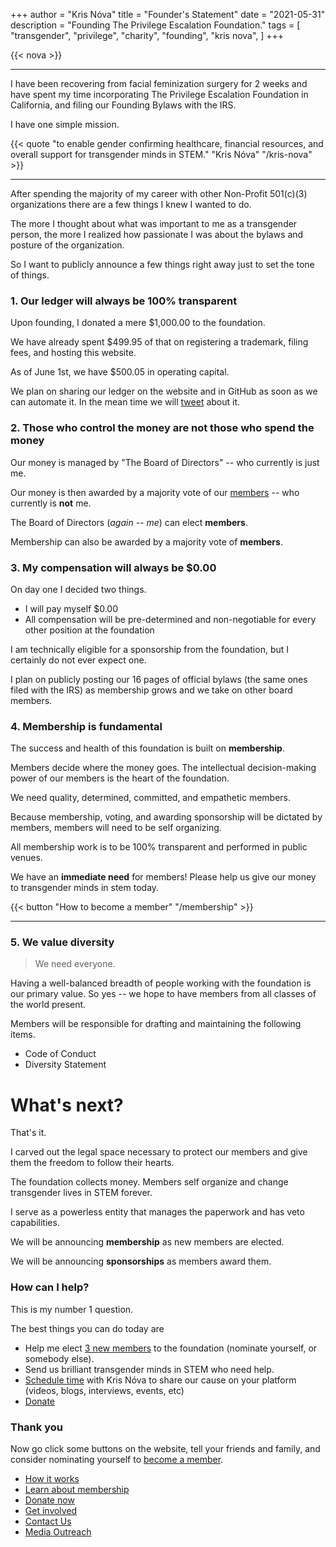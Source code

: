 +++
author = "Kris Nóva"
title = "Founder's Statement"
date = "2021-05-31"
description = "Founding The Privilege Escalation Foundation."
tags = [
"transgender",
"privilege",
"charity",
"founding",
"kris nova",
]
+++

{{< nova >}}

---

I have been recovering from facial feminization surgery for 2 weeks and have spent my time incorporating The Privilege Escalation Foundation in California, and filing our Founding Bylaws with the IRS.

I have one simple mission.

{{< quote "to enable gender confirming healthcare, financial resources, and overall support for transgender minds in STEM." "Kris Nóva" "/kris-nova" >}}

---

After spending the majority of my career with other Non-Profit 501(c)(3) organizations there are a few things I knew I wanted to do.

The more I thought about what was important to me as a transgender person, the more I realized how passionate I was about the bylaws and posture of the organization. 

So I want to publicly announce a few things right away just to set the tone of things.

### 1. Our ledger will always be 100% transparent

Upon founding, I donated a mere $1,000.00 to the foundation. 

We have already spent $499.95 of that on registering a trademark, filing fees, and hosting this website.

As of June 1st, we have $500.05 in operating capital.

We plan on sharing our ledger on the website and in GitHub as soon as we can automate it. In the mean time we will [tweet](https://twitter.com/setuid_org) about it.

### 2. Those who control the money are not those who spend the money

Our money is managed by "The Board of Directors" -- who currently is just me.

Our money is then awarded by a majority vote of our [members](/members) -- who currently is **not** me.

The Board of Directors (_again -- me_) can elect **members**.

Membership can also be awarded by a majority vote of **members**.

### 3. My compensation will always be $0.00

On day one I decided two things.

 - I will pay myself $0.00
 - All compensation will be pre-determined and non-negotiable for every other position at the foundation

I am technically eligible for a sponsorship from the foundation, but I certainly do not ever expect one.

I plan on publicly posting our 16 pages of official bylaws (the same ones filed with the IRS) as membership grows and we take on other board members.

### 4. Membership is fundamental 

The success and health of this foundation is built on **membership**.

Members decide where the money goes. The intellectual decision-making power of our members is the heart of the foundation.

We need quality, determined, committed, and empathetic members.

Because membership, voting, and awarding sponsorship will be dictated by members, members will need to be self organizing.

All membership work is to be 100% transparent and performed in public venues.

We have an **immediate need** for members! Please help us give our money to transgender minds in stem today.

{{< button "How to become a member" "/membership" >}}

---

### 5. We value diversity 

 > We need everyone.

Having a well-balanced breadth of people working with the foundation is our primary value. So yes -- we hope to have members from all classes of the world present.

Members will be responsible for drafting and maintaining the following items.

 - Code of Conduct
 - Diversity Statement

# What's next?

That's it. 

I carved out the legal space necessary to protect our members and give them the freedom to follow their hearts.

The foundation collects money. Members self organize and change transgender lives in STEM forever. 

I serve as a powerless entity that manages the paperwork and has veto capabilities.

We will be announcing **membership** as new members are elected. 

We will be announcing **sponsorships** as members award them.

### How can I help?

This is my number 1 question. 

The best things you can do today are 

 - Help me elect [3 new members](/membership) to the foundation (nominate yourself, or somebody else).
 - Send us brilliant transgender minds in STEM who need help.
 - [Schedule time](/contact) with Kris Nóva to share our cause on your platform (videos, blogs, interviews, events, etc)
 - [Donate](/donate)

### Thank you

Now go click some buttons on the website, tell your friends and family, and consider nominating yourself to [become a member](/membership).

 - [How it works](how-it-works)
 - [Learn about membership](/membership)
 - [Donate now](/donate)
 - [Get involved](/get-involved)
 - [Contact Us](/contact)
 - [Media Outreach](/contact)